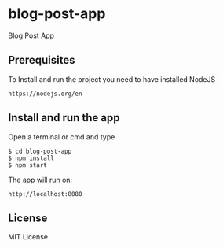 # blog-post-app
Blog Post App

## Prerequisites
To Install and run the project you need to have installed NodeJS
``` 
https://nodejs.org/en
```

## Install and run the app
Open a terminal or cmd and type
```
$ cd blog-post-app
$ npm install
$ npm start
```

The app will run on:
```
http://localhost:8080
```

## License
MIT License
